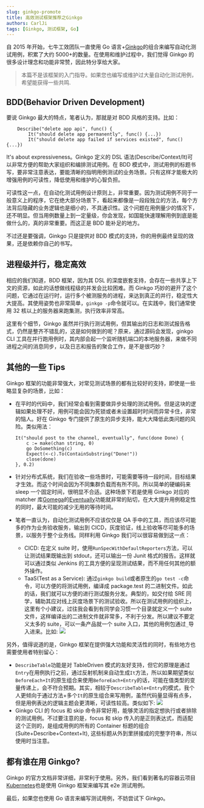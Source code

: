 ```yaml
---
slug: ginkgo-promote
title: 高效测试框架推荐之Ginkgo
authors: CarlJi
tags: [Ginkgo, 测试框架, Go]
---
```


自 2015 年开始，七牛工效团队一直使用 Go 语言+[Ginkgo](http://onsi.github.io/ginkgo/)的组合来编写自动化测试用例，积累了大约 5000+的数量。在使用和维护过程中，我们觉得 Ginkgo 的很多设计理念和功能非常赞，因此特分享给大家。

> 本篇不是该框架的入门指导。如果您也编写或维护过大量自动化测试用例，希望能获得一些共鸣.

## BDD(Behavior Driven Development)

要说 Ginkgo 最大的特点，笔者认为，那就是对 BDD 风格的支持。比如：

```
	Describe("delete app api", func() {
		It("should delete app permanently", func() {...})
		It("should delete app failed if services existed", func() {...})
```

It's about expressiveness。Ginkgo 定义的 DSL 语法(Describe/Context/It)可以非常方便的帮助大家组织和编排测试用例。在 BDD 模式中，测试用例的标题书写，要非常注意表达，要能清晰的指明用例测试的业务场景。只有这样才能极大的增强用例的可读性，降低使用和维护的心智负担。

可读性这一点，在自动化测试用例设计原则上，非常重要。因为测试用例不同于一般意义上的程序，它在绝大部分场景下，看起来都像是一段段独立的方法，每个方法背后隐藏的业务逻辑也是细小的，不具通识性。这个问题在用例量少的情况下，还不明显。但当用例数量上到一定量级，你会发现，如国能快速理解用例到底是能做什么的，真的非常重要。而这正是 BDD 能补足的地方。

不过还是要强调，Ginkgo 只是提供对 BDD 模式的支持，你的用例最终呈现的效果，还是依赖你自己的书写。

## 进程级并行，稳定高效

相应的我们知道，BDD 框架，因为其 DSL 的深度嵌套支持，会存在一些共享上下文的资源，如此的话想做线程级的并发会比较困难。而 Ginkgo 巧妙的避开了这个问题，它通过在运行时，运行多个被测服务的进程，来达到真正的并行，稳定性大大提高。其使用姿势也非常简单，`ginkgo -p`命令就可以。在实践中，我们通常使用 32 核以上的服务器来跑集测，执行效率非常高。

这里有个细节，Ginkgo 虽然并行执行测试用例，但其输出的日志和测试报告格式，仍然是整齐不错乱的，这是如何做到的呢？原来，通过源码会发现，ginkgo CLI 工具在并行跑用例时，其内部会起一个监听随机端口的本地服务器，来做不同进程之间的消息同步，以及日志和报告的聚合工作，是不是很巧妙？

## 其他的一些 Tips

Ginkgo 框架的功能非常强大，对常见测试场景的都有比较好的支持，即使是一些略显复杂的场景，比如：

- 在平时的代码中，我们经常会看到需要做异步处理的测试用例。但是这块的逻辑如果处理不好，用例可能会因为死锁或者未设置超时时间而异常卡住，非常的恼人。好在 Ginkgo 专门提供了原生的异步支持，能大大降低此类问题的风险。类似用法：

  ```
  It("should post to the channel, eventually", func(done Done) {
      c := make(chan string, 0)
      go DoSomething(c)
      Expect(<-c).To(ContainSubstring("Done!"))
      close(done)
  }, 0.2)
  ```

- 针对分布式系统，我们在验收一些场景时，可能需要等待一段时间，目标结果才生效。而这个时间会因为不同集群负载而有所不同。所以简单的硬编码来 sleep 一个固定时间，很明显不合适。这种场景下若是使用 Ginkgo 对应的 matcher 库[Gomega](https://github.com/onsi/gomega)的[Eventually](http://onsi.github.io/gomega/#making-asynchronous-assertions)功能就非常的贴切，在大大提升用例稳定性的同时，最大可能的减少无用的等待时间。
- 笔者一直认为，自动化测试用例不应该仅仅是 QA 手中的工具，而应该尽可能多的作为业务验收服务，输出到 CICD，灰度验证，线上验收等尽可能多的场景，以服务于整个业务线。同样利用 Ginkgo 我们可以很容易做到这一点：
  - CICD: 在定义 suite 时，使用`RunSpecWithDefaultReporters`方法，可以让测试结果既输出到 stdout，还可以输出一份 Junit 格式的报告。这样就可以通过类似 Jenkins 的工具方便的呈现测试结果，而不用任何其他的额外操作。
  - TaaS(Test as a Service): 通过`ginkgo build`或者原生的`go test -c`命令，可以方便的将测试用例，编译成 package.test 的二进制文件。如此的话，我们就可以方便的进行测试服务分发。典型的，如交付给 SRE 同学，辅助其应对线上灰度场景下的测试验收。所以在测试用例的组织上，这里有个小建议，过往我会看到有同学会习惯一个目录就定义一个 suite 文件，这样编译出的二进制文件就非常多，不利于分发。所以建议不要定义太多的 suite，可以一条产品就一个 suite 入口，其他的用例包通过`_`导入进来。比如:
    ![](https://img2018.cnblogs.com/blog/293394/201908/293394-20190818142458389-1740638586.png)

另外，值得说道的是，Ginkgo 框架在提供强大功能和灵活性的同时，有些地方也需要使用者特别留心：

- `DescribeTable`功能是对 TableDriven 模式的友好支持，但它的原理是通过`Entry`在用例执行之前，通过反射机制来自动生成`It`方法，所以如果期望类似`BeforeEach+It`的原生组合来使用`BeforeEach+Entry`的话，可能在值类型的变量传递上，会不符合预期。其实，相较于`DescribeTable+Entry`的模式，我个人更倾向于通过方法+多个`It`的原生组合来写用例，虽然代码量显得有点多，但是用例表达的逻辑主题会更清晰，可读性较高。类似如下:
  ![](https://img2018.cnblogs.com/blog/293394/201908/293394-20190818174530257-1327970380.png)
- Ginkgo CLI 的 focus 和 skip 命令非常好用，能够灵活的指定想执行或者排除的测试用例。不过要注意的是，focus 和 skip 传入的是正则表达式，而适配这个正则的，是组成用例的所有的 Container 标题的组合(Suite+Describe+Context+It), 这些标题从外到里拼接成的完整字符串，所以使用时当注意。

## 都有谁在用 Ginkgo?

Ginkgo 的官方文档非常详细，非常利于使用。另外，我们看到著名的容器云项目[Kubernetes](https://github.com/kubernetes/community/blob/master/contributors/devel/sig-testing/e2e-tests.md)也是使用 Ginkgo 框架来编写其 e2e 测试用例。

最后，如果您也使用 Go 语言来编写测试用例，不妨尝试下 Ginkgo。
